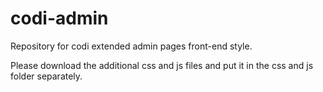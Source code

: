 # codi-admin
Repository for codi extended admin pages front-end style.

Please download the additional css and js files and put it in the css and js folder separately.

